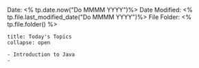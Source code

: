 Date: <% tp.date.now("Do MMMM YYYY")%>
Date Modified: <% tp.file.last_modified_date("Do MMMM YYYY")%>
File Folder: <% tp.file.folder() %>

```ad-abstract
title: Today's Topics
collapse: open

- Introduction to Java
- 

```


